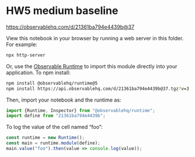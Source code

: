 # HW5 medium baseline

https://observablehq.com/d/21361ba794e4439b@37

View this notebook in your browser by running a web server in this folder. For
example:

~~~sh
npx http-server
~~~

Or, use the [Observable Runtime](https://github.com/observablehq/runtime) to
import this module directly into your application. To npm install:

~~~sh
npm install @observablehq/runtime@5
npm install https://api.observablehq.com/d/21361ba794e4439b@37.tgz?v=3
~~~

Then, import your notebook and the runtime as:

~~~js
import {Runtime, Inspector} from "@observablehq/runtime";
import define from "21361ba794e4439b";
~~~

To log the value of the cell named “foo”:

~~~js
const runtime = new Runtime();
const main = runtime.module(define);
main.value("foo").then(value => console.log(value));
~~~
